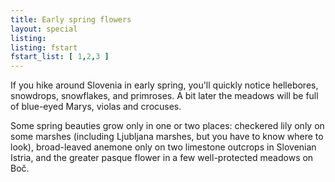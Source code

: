 ```yaml
---
title: Early spring flowers
layout: special
listing: 
listing: fstart
fstart_list: [ 1,2,3 ]
---
```

If you hike around Slovenia in early spring, you'll quickly notice hellebores, snowdrops, snowflakes, and primroses. A bit later the meadows will be full of blue-eyed Marys, violas and crocuses.

Some spring beauties grow only in one or two places: checkered lily only on some marshes (including Ljubljana marshes, but you have to know where to look), broad-leaved anemone only on two limestone outcrops in Slovenian Istria, and the greater pasque flower in a few well-protected meadows on Boč.
